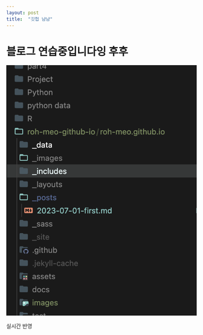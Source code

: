 ```yaml
---
layout: post
title:  "깃헙 냠냠"
---
```


# 블로그 연습중입니다잉 후후
![sss](../_images/2023-07-01-first.md/2023-07-02-15-05-34.png)

실시간 반영